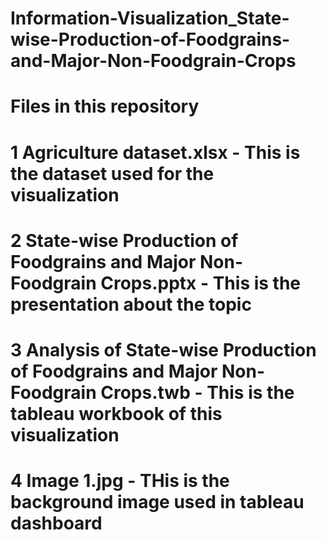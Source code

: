 # Information-Visualization_State-wise-Production-of-Foodgrains-and-Major-Non-Foodgrain-Crops
# Files in this repository
# 1 Agriculture dataset.xlsx - This is the dataset used for the visualization
# 2 State-wise Production of Foodgrains and Major Non-Foodgrain Crops.pptx - This is the presentation about the topic
# 3 Analysis of State-wise Production of Foodgrains and Major Non-Foodgrain Crops.twb - This is the tableau workbook of this visualization
# 4 Image 1.jpg - THis is the background image used in tableau dashboard
